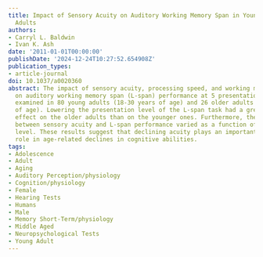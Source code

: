 ```yaml
---
title: Impact of Sensory Acuity on Auditory Working Memory Span in Young and Older
  Adults
authors:
- Carryl L. Baldwin
- Ivan K. Ash
date: '2011-01-01T00:00:00'
publishDate: '2024-12-24T10:27:52.654908Z'
publication_types:
- article-journal
doi: 10.1037/a0020360
abstract: The impact of sensory acuity, processing speed, and working memory capacity
  on auditory working memory span (L-span) performance at 5 presentation levels was
  examined in 80 young adults (18-30 years of age) and 26 older adults (60-82 years
  of age). Lowering the presentation level of the L-span task had a greater detrimental
  effect on the older adults than on the younger ones. Furthermore, the relationship
  between sensory acuity and L-span performance varied as a function of age and presentation
  level. These results suggest that declining acuity plays an important explanatory
  role in age-related declines in cognitive abilities.
tags:
- Adolescence
- Adult
- Aging
- Auditory Perception/physiology
- Cognition/physiology
- Female
- Hearing Tests
- Humans
- Male
- Memory Short-Term/physiology
- Middle Aged
- Neuropsychological Tests
- Young Adult
---
```


